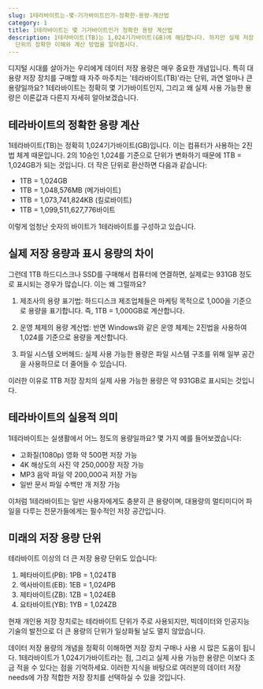 ```yaml
---
slug: 1테라바이트는-몇-기가바이트인가-정확한-용량-계산법
category: 1
title: 1테라바이트는 몇 기가바이트인가 정확한 용량 계산법
description: 1테라바이트(TB)는 1,024기가바이트(GB)에 해당합니다. 하지만 실제 저장 용량은 이보다 적게 표시될 수 있습니다. 데이터
  단위의 정확한 이해와 계산 방법을 알아봅시다.
---
```

디지털 시대를 살아가는 우리에게 데이터 저장 용량은 매우 중요한 개념입니다. 특히 대용량 저장 장치를 구매할 때 자주 마주치는 '테라바이트(TB)'라는 단위, 과연 얼마나 큰 용량일까요? 1테라바이트는 정확히 몇 기가바이트인지, 그리고 왜 실제 사용 가능한 용량은 이론값과 다른지 자세히 알아보겠습니다.

## 테라바이트의 정확한 용량 계산

1테라바이트(TB)는 정확히 1,024기가바이트(GB)입니다. 이는 컴퓨터가 사용하는 2진법 체계 때문입니다. 2의 10승인 1,024를 기준으로 단위가 변화하기 때문에 1TB = 1,024GB가 되는 것입니다. 더 작은 단위로 환산하면 다음과 같습니다:

- 1TB = 1,024GB
- 1TB = 1,048,576MB (메가바이트)
- 1TB = 1,073,741,824KB (킬로바이트)
- 1TB = 1,099,511,627,776바이트

이렇게 엄청난 숫자의 바이트가 1테라바이트를 구성하고 있습니다.

## 실제 저장 용량과 표시 용량의 차이

그런데 1TB 하드디스크나 SSD를 구매해서 컴퓨터에 연결하면, 실제로는 931GB 정도로 표시되는 경우가 많습니다. 이는 왜 그럴까요?

1. 제조사의 용량 표기법: 하드디스크 제조업체들은 마케팅 목적으로 1,000을 기준으로 용량을 표기합니다. 즉, 1TB = 1,000GB로 계산합니다.

2. 운영 체제의 용량 계산법: 반면 Windows와 같은 운영 체제는 2진법을 사용하여 1,024를 기준으로 용량을 계산합니다.

3. 파일 시스템 오버헤드: 실제 사용 가능한 용량은 파일 시스템 구조를 위해 일부 공간을 사용하므로 더 줄어들 수 있습니다.

이러한 이유로 1TB 저장 장치의 실제 사용 가능한 용량은 약 931GB로 표시되는 것입니다.

## 테라바이트의 실용적 의미

1테라바이트는 실생활에서 어느 정도의 용량일까요? 몇 가지 예를 들어보겠습니다:

- 고화질(1080p) 영화 약 500편 저장 가능
- 4K 해상도의 사진 약 250,000장 저장 가능
- MP3 음악 파일 약 200,000곡 저장 가능
- 일반 문서 파일 수백만 개 저장 가능

이처럼 1테라바이트는 일반 사용자에게도 충분히 큰 용량이며, 대용량의 멀티미디어 파일을 다루는 전문가들에게는 필수적인 저장 공간입니다.

## 미래의 저장 용량 단위

테라바이트 이상의 더 큰 저장 용량 단위도 있습니다:

1. 페타바이트(PB): 1PB = 1,024TB
2. 엑사바이트(EB): 1EB = 1,024PB
3. 제타바이트(ZB): 1ZB = 1,024EB
4. 요타바이트(YB): 1YB = 1,024ZB

현재 개인용 저장 장치로는 테라바이트 단위가 주로 사용되지만, 빅데이터와 인공지능 기술의 발전으로 더 큰 용량의 단위가 일상화될 날도 멀지 않았습니다.

데이터 저장 용량의 개념을 정확히 이해하면 저장 장치 구매나 사용 시 많은 도움이 됩니다. 1테라바이트가 1,024기가바이트라는 점, 그리고 실제 사용 가능한 용량은 이보다 조금 적을 수 있다는 점을 기억하세요. 이러한 지식을 바탕으로 여러분의 데이터 저장 needs에 가장 적합한 저장 장치를 선택하실 수 있을 것입니다.
